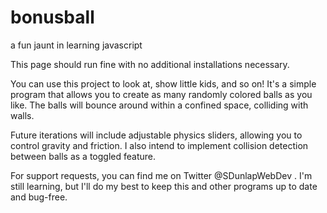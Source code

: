 # bonusball
a fun jaunt in learning javascript

This page should run fine with no additional installations necessary.

You can use this project to look at, show little kids, and so on! It's a simple program that allows you to create as many randomly colored balls as you like. The balls will
bounce around within a confined space, colliding with walls.

Future iterations will include adjustable physics sliders, allowing you to control gravity and friction. I also intend to implement collision detection between balls as a toggled feature.

For support requests, you can find me on Twitter @SDunlapWebDev . I'm still learning, but I'll do my best to keep this and other programs up to date and bug-free.
